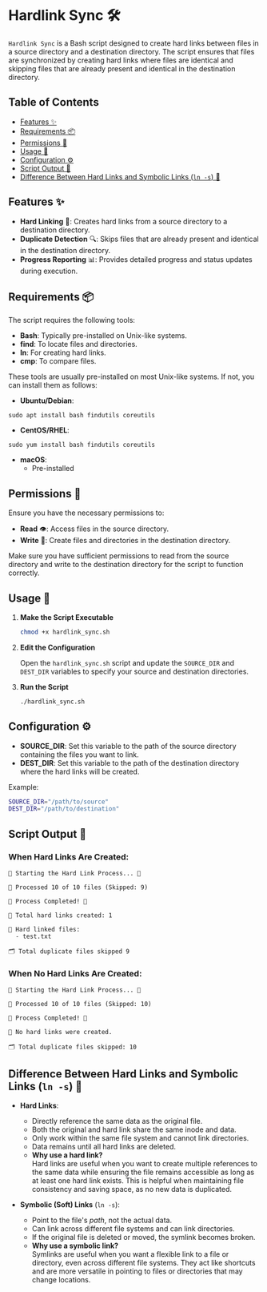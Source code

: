 # Hardlink Sync 🛠️

`Hardlink Sync` is a Bash script designed to create hard links between files in a source directory and a destination directory. The script ensures that files are synchronized by creating hard links where files are identical and skipping files that are already present and identical in the destination directory.

## Table of Contents
- [Features ✨](https://github.com/AT3K/UNIX-Scripts/tree/main/hardlink_sync#features-)
- [Requirements 📦](https://github.com/AT3K/UNIX-Scripts/tree/main/hardlink_sync#requirements-)
- [Permissions 🔐](https://github.com/AT3K/UNIX-Scripts/tree/main/hardlink_sync#permissions-)
- [Usage 🚀](https://github.com/AT3K/UNIX-Scripts/tree/main/hardlink_sync#usage-)
- [Configuration ⚙️](https://github.com/AT3K/UNIX-Scripts/tree/main/hardlink_sync#configuration-%EF%B8%8F)
- [Script Output 📄](https://github.com/AT3K/UNIX-Scripts/tree/main/hardlink_sync#script-output-)
- [Difference Between Hard Links and Symbolic Links (`ln -s`) 🔗](https://github.com/AT3K/UNIX-Scripts/tree/main/hardlink_sync#difference-between-hard-links-and-symbolic-links-ln--s-)

## Features ✨

- **Hard Linking** 🔗: Creates hard links from a source directory to a destination directory.
- **Duplicate Detection** 🔍: Skips files that are already present and identical in the destination directory.
- **Progress Reporting** 📊: Provides detailed progress and status updates during execution.

## Requirements 📦

The script requires the following tools:

- **Bash**: Typically pre-installed on Unix-like systems.
- **find**: To locate files and directories.
- **ln**: For creating hard links.
- **cmp**: To compare files.

These tools are usually pre-installed on most Unix-like systems. If not, you can install them as follows:

- **Ubuntu/Debian**:
```
sudo apt install bash findutils coreutils
```
- **CentOS/RHEL**:
```
sudo yum install bash findutils coreutils
```
- **macOS**: 
  - Pre-installed

## Permissions 🔐

Ensure you have the necessary permissions to:

- **Read** 👁️: Access files in the source directory.
- **Write** 📝: Create files and directories in the destination directory.

Make sure you have sufficient permissions to read from the source directory and write to the destination directory for the script to function correctly.

## Usage 🚀

1. **Make the Script Executable**

   ```sh
   chmod +x hardlink_sync.sh
   ```

3. **Edit the Configuration**

   Open the `hardlink_sync.sh` script and update the `SOURCE_DIR` and `DEST_DIR` variables to specify your source and destination directories.

4. **Run the Script**

   ```sh
   ./hardlink_sync.sh
   ```

## Configuration ⚙️

- **SOURCE_DIR**: Set this variable to the path of the source directory containing the files you want to link.
- **DEST_DIR**: Set this variable to the path of the destination directory where the hard links will be created.

Example:
```bash
SOURCE_DIR="/path/to/source"
DEST_DIR="/path/to/destination"
```

## Script Output 📄

### When Hard Links Are Created:
```
🌟 Starting the Hard Link Process... 🌟

🔄 Processed 10 of 10 files (Skipped: 9)

🎉 Process Completed! 🎉

📁 Total hard links created: 1

📂 Hard linked files:
  - test.txt

🗂️ Total duplicate files skipped 9
```
### When No Hard Links Are Created:
```
🌟 Starting the Hard Link Process... 🌟

🔄 Processed 10 of 10 files (Skipped: 10)

🎉 Process Completed! 🎉

🚫 No hard links were created.

🗂️ Total duplicate files skipped: 10
```

## Difference Between Hard Links and Symbolic Links (`ln -s`) 🔗

- **Hard Links**:
  - Directly reference the same data as the original file.
  - Both the original and hard link share the same inode and data.
  - Only work within the same file system and cannot link directories.
  - Data remains until all hard links are deleted.
  - **Why use a hard link?**  
    Hard links are useful when you want to create multiple references to the same data while ensuring the file remains accessible as long as at least one hard link exists. This is helpful when maintaining file consistency and saving space, as no new data is duplicated.

- **Symbolic (Soft) Links** (`ln -s`):
  - Point to the file's *path*, not the actual data.
  - Can link across different file systems and can link directories.
  - If the original file is deleted or moved, the symlink becomes broken.
  - **Why use a symbolic link?**  
    Symlinks are useful when you want a flexible link to a file or directory, even across different file systems. They act like shortcuts and are more versatile in pointing to files or directories that may change locations.
